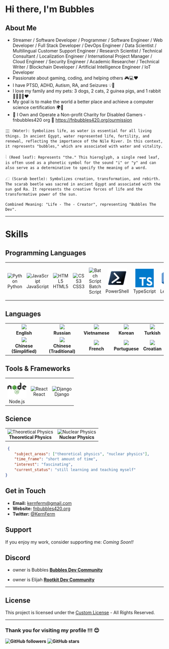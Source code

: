 # Hi there, I'm Bubbles

## About Me
- Streamer / Software Developer / Programmer / Software Engineer / Web Developer / Full Stack Developer / DevOps Engineer / Data Scientist / Multilingual Customer Support Engineer / Research Scientist / Technical Consultant / Localization Engineer / International Project Manager / Cloud Engineer / Security Engineer / Academic Researcher / Technical Writer / Blockchain Developer / Artificial Intelligence Engineer / IoT Developer
- Passionate about gaming, coding, and helping others 🎮💻❤️
- I have PTSD, ADHD, Autism, RA, and Seizures 💡🧠
- I love my family and my pets: 3 dogs, 2 cats, 2 guinea pigs, and 1 rabbit 🐶🐱🐹🐰❤️
- My goal is to make the world a better place and achieve a computer science certification 🌍📜
- 🌟 I Own and Operate a Non-profit Charity for Disabled Gamers - fnbubbles420 org 🌟
https://fnbubbles420.org/ourmission

```
𓈗 (Water): Symbolizes life, as water is essential for all living things. In ancient Egypt, water represented life, fertility, and renewal, reflecting the importance of the Nile River. In this context, it represents "bubbles," which are associated with water and vitality.

𓇋 (Reed leaf): Represents "the." This hieroglyph, a single reed leaf, is often used as a phonetic symbol for the sound "i" or "y" and can also serve as a determinative to specify the meaning of a word.

𓆎 (Scarab beetle): Symbolizes creation, transformation, and rebirth. The scarab beetle was sacred in ancient Egypt and associated with the sun god Ra. It represents the creative forces of life and the transformative power of the sun.

Combined Meaning: "Life - The - Creator", representing "Bubbles The Dev".
```
----

# Skills

## Programming Languages

<p align="center">
  <table>
    <tr>
      <td align="center"><img src="https://external-content.duckduckgo.com/iu/?u=https%3A%2F%2Fimages-wixmp-ed30a86b8c4ca887773594c2.wixmp.com%2Fi%2Fbac5a6f3-7da6-428a-876a-083bae453a5c%2Fd6qw809-4735186b-d16f-491d-987e-53178cc6beec.gif&f=1&nofb=1&ipt=05783075d1e4f61e33e4bbb94449d7fcd484b317092d1019a21fb6c39be89d09&ipo=images" alt="Python" width="60" height="60"><br>Python</td>
      <td align="center"><img src="https://external-content.duckduckgo.com/iu/?u=https%3A%2F%2Fraw.githubusercontent.com%2Fbeingabeer%2Fbeingabeer%2Fmaster%2Flogo%2Fjavascript.gif&f=1&nofb=1&ipt=63623e2f03545c01d507c0e190f0ec8e9fc86e6948290df7b5105cfcd58dcb63&ipo=images" alt="JavaScript" width="60" height="60"><br>JavaScript</td>
      <td align="center"><img src="https://external-content.duckduckgo.com/iu/?u=https%3A%2F%2Fmedia.giphy.com%2Fmedia%2FXAxylRMCdpbEWUAvr8%2Fgiphy.gif&f=1&nofb=1&ipt=9812cf0f262ee73ad0d5141b9fbde914e7ed2a1def05ab03175a97adedddea98&ipo=images" alt="HTML5" width="60" height="60"><br>HTML5</td>
      <td align="center"><img src="https://external-content.duckduckgo.com/iu/?u=https%3A%2F%2Fraw.githubusercontent.com%2Fbeingabeer%2Fbeingabeer%2Fmaster%2Flogo%2Fcss.gif&f=1&nofb=1&ipt=6ee730516dddcab61818c5ad5e1e335b66e91e8cebc40c3dc89f645034e0c8c7&ipo=images" alt="CSS3" width="60" height="60"><br>CSS3</td>
      <td align="center"><img src="https://external-content.duckduckgo.com/iu/?u=http%3A%2F%2Fcmapspublic.ihmc.us%2Frid%3D1H4QDH3D7-1ZK8Z64-VTJ%2Fgears-animation.gif&f=1&nofb=1&ipt=1a2911e1cd8f728780cbfec9bb38238757900f11de73a4ca00917a6208bf9604&ipo=images" alt="Batch Script" width="60" height="60"><br>Batch Script</td>
      <td align="center"><img src="https://raw.githubusercontent.com/devicons/devicon/master/icons/powershell/powershell-original.svg" alt="PowerShell" width="60" height="60"><br>PowerShell</td>
      <td align="center"><img src="https://raw.githubusercontent.com/devicons/devicon/master/icons/typescript/typescript-original.svg" alt="TypeScript" width="60" height="60"><br>TypeScript</td>
      <td align="center"><img src="https://raw.githubusercontent.com/devicons/devicon/master/icons/c/c-original.svg" alt="C" width="60" height="60"><br>Learning</td>
      <td align="center"><img src="https://external-content.duckduckgo.com/iu/?u=https%3A%2F%2Fthumbs.dreamstime.com%2Fb%2Fassembly-digital-java-code-text-computer-software-coding-vector-concept-programming-script-program-screen-illustration-153546779.jpg&f=1&nofb=1&ipt=f436e143f2f37c174cec845125554c552ec5c90e88078d17c9f1fb5cd2858502&ipo=images" alt="Assembly" width="60" height="60"><br>Going to Learn</td>
      <td align="center"><img src="https://external-content.duckduckgo.com/iu/?u=https%3A%2F%2Fcodinginfinite.com%2Fwp-content%2Fuploads%2F2018%2F12%2Frust.gif&f=1&nofb=1&ipt=a22f706da3e2d43e8918a31877446bfee6af0e9ce1e31575797093b02a91ad8e&ipo=images" alt="Rust" width="60" height="60"><br>Going to Learn</td>
      <td align="center"><img src="https://raw.githubusercontent.com/devicons/devicon/master/icons/cplusplus/cplusplus-original.svg" alt="C++" width="60" height="60"><br>Going to Learn</td>
    </tr>
  </table>
</p>

## Languages

<table align="center">
  <tr>
    <td align="center"><img src="https://upload.wikimedia.org/wikipedia/en/a/a4/Flag_of_the_United_States.svg" width="50"><br><b>English</b></td>
    <td align="center"><img src="https://upload.wikimedia.org/wikipedia/en/f/f3/Flag_of_Russia.svg" width="50"><br><b>Russian</b></td>
    <td align="center"><img src="https://upload.wikimedia.org/wikipedia/commons/2/21/Flag_of_Vietnam.svg" width="50"><br><b>Vietnamese</b></td>
    <td align="center"><img src="https://upload.wikimedia.org/wikipedia/commons/0/09/Flag_of_South_Korea.svg" width="50"><br><b>Korean</b></td>
    <td align="center"><img src="https://upload.wikimedia.org/wikipedia/commons/b/b4/Flag_of_Turkey.svg" width="50"><br><b>Turkish</b></td>
  </tr>
  <tr>
    <td align="center"><img src="https://upload.wikimedia.org/wikipedia/commons/f/fa/Flag_of_the_People%27s_Republic_of_China.svg" width="50"><br><b>Chinese (Simplified)</b></td>
    <td align="center"><img src="https://upload.wikimedia.org/wikipedia/commons/7/72/Flag_of_the_Republic_of_China.svg" width="50"><br><b>Chinese (Traditional)</b></td>
    <td align="center"><img src="https://upload.wikimedia.org/wikipedia/en/c/c3/Flag_of_France.svg" width="50"><br><b>French</b></td>
    <td align="center"><img src="https://upload.wikimedia.org/wikipedia/commons/5/5c/Flag_of_Portugal.svg" width="50"><br><b>Portuguese</b></td>
    <td align="center"><img src="https://upload.wikimedia.org/wikipedia/commons/1/1b/Flag_of_Croatia.svg" width="50"><br><b>Croatian</b></td>
  </tr>
</table>

## Tools & Frameworks

<p align="center">
  <table>
    <tr>
      <td align="center"><img src="https://raw.githubusercontent.com/devicons/devicon/master/icons/nodejs/nodejs-original-wordmark.svg" alt="Node.js" width="60" height="60"><br>Node.js</td>
      <td align="center"><img src="https://external-content.duckduckgo.com/iu/?u=https%3A%2F%2Fcdn-icons-png.flaticon.com%2F512%2F1183%2F1183621.png&f=1&nofb=1&ipt=62364c9be4fa4b6ea422a501d72f42f58d4e6517316036c837ff5bedbd36d0d7&ipo=images" alt="React" width="60" height="60"><br>React</td>
      <td align="center"><img src="https://external-content.duckduckgo.com/iu/?u=https%3A%2F%2Fstatic.djangoproject.com%2Fimg%2Flogos%2Fdjango-logo-negative.1d528e2cb5fb.png&f=1&nofb=1&ipt=5960d22ff7dd716a5df57d92e2f2acc12a5942651f3bd2700b07852e64646429&ipo=images" alt="Django" width="60" height="60"><br>Django</td>
    </tr>
  </table>
</p>

## Science

<p align="center">
  <table>
    <tr>
      <td align="center">
        <img src="https://external-content.duckduckgo.com/iu/?u=https%3A%2F%2Fwallpaperaccess.com%2Ffull%2F3167063.jpg&f=1&nofb=1&ipt=e25a400b7418547427161eab78bed4b82ecf8f23dd98f5b29206b5bf11dc12c7&ipo=images" alt="Theoretical Physics" width="100" height="100"><br><b>Theoretical Physics</b>
      </td>
      <td align="center">
        <img src="https://external-content.duckduckgo.com/iu/?u=https%3A%2F%2Ftse2.mm.bing.net%2Fth%3Fid%3DOIP.SX54C9oCX5JODiAiXIUOSQHaFZ%26pid%3DApi&f=1&ipt=1b00ddb30206ab6c886bf4a9f2a19d30b542543721db9dd09672a3793e9e229d&ipo=images" alt="Nuclear Physics" width="100" height="100"><br><b>Nuclear Physics</b>
      </td>
    </tr>
  </table>
</p>

```json
 {
    "subject_areas": ["theoretical physics", "nuclear physics"],
    "time_frame": "short amount of time",
    "interest": "fascinating",
    "current_status": "still learning and teaching myself"
}
```
## Get in Touch
- **Email:** kernferm@gmail.com
- **Website:** [fnbubbles420.org](https://fnbubbles420.org)
- **Twitter:** [@KernFerm](https://twitter.com/KernFerm)

## Support
If you enjoy my work, consider supporting me: *Coming Soon!!*

## Discord

- owner is Bubbles [**Bubbles Dev Community**](https://discord.gg/NT38Va6vQA)

- owner is Elijah [**Rootkit Dev Community**](https://discord.gg/rootkitorg)

-----
## License
This project is licensed under the [Custom License](https://github.com/KernFerm/KernFerm/blob/main/LICENSE) - All Rights Reserved.

-----

### **Thank you for visiting my profile !!! 😊**

**![GitHub followers](https://img.shields.io/github/followers/KernFerm?label=Follow&style=social)**
**![GitHub stars](https://img.shields.io/github/stars/KernFerm?label=Stars&style=social)**
